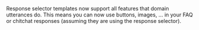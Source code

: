 Response selector templates now support all features that domain utterances do.
This means you can now use buttons, images, ... in your FAQ or chitchat responses
(assuming they are using the response selector).
